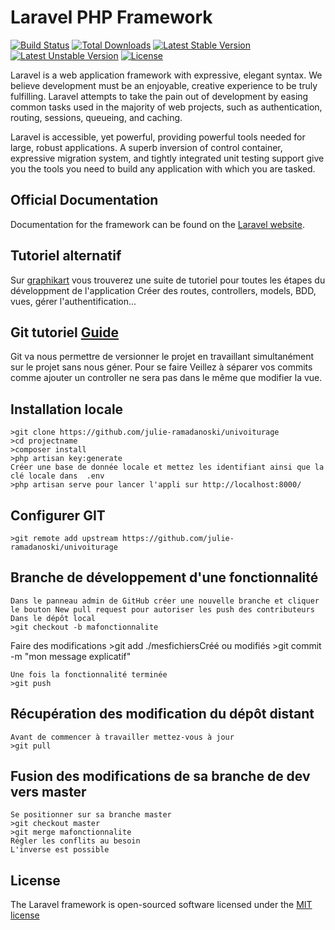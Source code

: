 # Laravel PHP Framework

[![Build Status](https://travis-ci.org/laravel/framework.svg)](https://travis-ci.org/laravel/framework)
[![Total Downloads](https://poser.pugx.org/laravel/framework/d/total.svg)](https://packagist.org/packages/laravel/framework)
[![Latest Stable Version](https://poser.pugx.org/laravel/framework/v/stable.svg)](https://packagist.org/packages/laravel/framework)
[![Latest Unstable Version](https://poser.pugx.org/laravel/framework/v/unstable.svg)](https://packagist.org/packages/laravel/framework)
[![License](https://poser.pugx.org/laravel/framework/license.svg)](https://packagist.org/packages/laravel/framework)

Laravel is a web application framework with expressive, elegant syntax. We believe development must be an enjoyable, creative experience to be truly fulfilling. Laravel attempts to take the pain out of development by easing common tasks used in the majority of web projects, such as authentication, routing, sessions, queueing, and caching.

Laravel is accessible, yet powerful, providing powerful tools needed for large, robust applications. A superb inversion of control container, expressive migration system, and tightly integrated unit testing support give you the tools you need to build any application with which you are tasked.

## Official Documentation

Documentation for the framework can be found on the [Laravel website](http://laravel.com/docs).
## Tutoriel alternatif 
Sur [graphikart](https://www.youtube.com/watch?v=WWfIDrGaFIw&list=PLjwdMgw5TTLUCpXVEehCHs99N7IWByS3i) vous trouverez une suite de tutoriel pour toutes les étapes du développment de l'application
Créer des routes, controllers, models, BDD, vues, gérer l'authentification...

## Git tutoriel [Guide](https://git-scm.com)
Git va nous permettre de versionner le projet en travaillant simultanément sur le projet sans nous géner.
Pour se faire Veillez à séparer vos commits comme ajouter un controller ne sera pas dans le même que modifier la vue.

## Installation locale
    >git clone https://github.com/julie-ramadanoski/univoiturage
    >cd projectname
    >composer install
    >php artisan key:generate
    Créer une base de donnée locale et mettez les identifiant ainsi que la clé locale dans  .env
    >php artisan serve pour lancer l'appli sur http://localhost:8000/
	
## Configurer GIT
	>git remote add upstream https://github.com/julie-ramadanoski/univoiturage

## Branche de développement d'une fonctionnalité
	Dans le panneau admin de GitHub créer une nouvelle branche et cliquer le bouton New pull request pour autoriser les push des contributeurs
	Dans le dépôt local
	>git checkout -b mafonctionnalite

Faire des modifications
	>git add ./mesfichiersCréé ou modifiés
	>git commit -m "mon message explicatif"

	Une fois la fonctionnalité terminée
	>git push

## Récupération des modification du dépôt distant
	Avant de commencer à travailler mettez-vous à jour
	>git pull

## Fusion des modifications de sa branche de dev vers master
	Se positionner sur sa branche master
	>git checkout master
	>git merge mafonctionnalite
	Régler les conflits au besoin
	L'inverse est possible



## License

The Laravel framework is open-sourced software licensed under the [MIT license](http://opensource.org/licenses/MIT)
